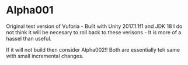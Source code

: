 # Alpha001

Original test version of Vuforia - Built with Unity 2017.1.1f1 and JDK 18
I do not think it will be necesary to roll back to these verisons - It is more of a hassel than useful.

If it will not build then consider Alpha002!!
Both are essentially teh same with small incremental changes.
